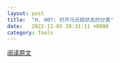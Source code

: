 ```yaml
---
layout: post
title:  "H. 007: 时齐马氏链状态的分类"
date:   2022-11-05 20:31:11 +0800
category: Tools
---
```

[阅读原文](http://cdn.constantine3.cn/H.%20007.pdf)
